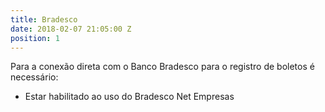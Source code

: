 ```yaml
---
title: Bradesco
date: 2018-02-07 21:05:00 Z
position: 1
---
```


Para a conexão direta com o Banco Bradesco para o registro de boletos é necessário:
* Estar habilitado ao uso do Bradesco Net Empresas